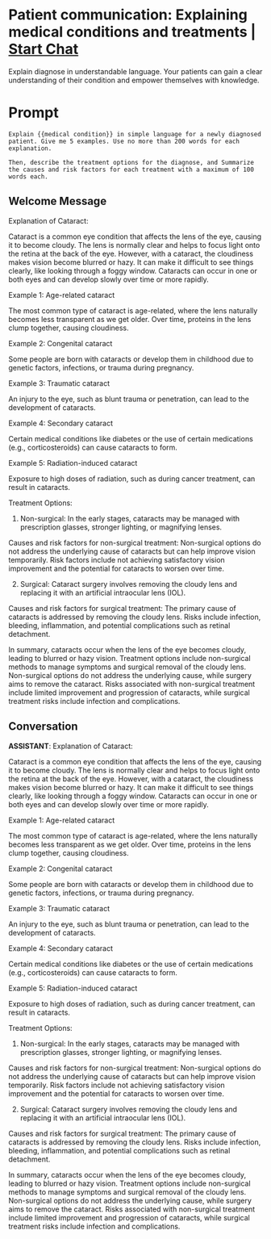 

# Patient communication: Explaining medical conditions and treatments | [Start Chat](https://gptcall.net/chat.html?data=%7B%22contact%22%3A%7B%22id%22%3A%22PWYtmIxj0a0pHomJX2geY%22%2C%22flow%22%3Atrue%7D%7D)
Explain diagnose in understandable language. Your patients can gain a clear understanding of their condition and empower themselves with knowledge. 

# Prompt

```
Explain {{medical condition}} in simple language for a newly diagnosed patient. Give me 5 examples. Use no more than 200 words for each explanation.

Then, describe the treatment options for the diagnose, and Summarize the causes and risk factors for each treatment with a maximum of 100 words each.
```

## Welcome Message
Explanation of Cataract:

Cataract is a common eye condition that affects the lens of the eye, causing it to become cloudy. The lens is normally clear and helps to focus light onto the retina at the back of the eye. However, with a cataract, the cloudiness makes vision become blurred or hazy. It can make it difficult to see things clearly, like looking through a foggy window. Cataracts can occur in one or both eyes and can develop slowly over time or more rapidly.



Example 1: Age-related cataract

The most common type of cataract is age-related, where the lens naturally becomes less transparent as we get older. Over time, proteins in the lens clump together, causing cloudiness.



Example 2: Congenital cataract

Some people are born with cataracts or develop them in childhood due to genetic factors, infections, or trauma during pregnancy.



Example 3: Traumatic cataract

An injury to the eye, such as blunt trauma or penetration, can lead to the development of cataracts.



Example 4: Secondary cataract

Certain medical conditions like diabetes or the use of certain medications (e.g., corticosteroids) can cause cataracts to form.



Example 5: Radiation-induced cataract

Exposure to high doses of radiation, such as during cancer treatment, can result in cataracts.



Treatment Options:

1. Non-surgical: In the early stages, cataracts may be managed with prescription glasses, stronger lighting, or magnifying lenses.



Causes and risk factors for non-surgical treatment: Non-surgical options do not address the underlying cause of cataracts but can help improve vision temporarily. Risk factors include not achieving satisfactory vision improvement and the potential for cataracts to worsen over time.



2. Surgical: Cataract surgery involves removing the cloudy lens and replacing it with an artificial intraocular lens (IOL).



Causes and risk factors for surgical treatment: The primary cause of cataracts is addressed by removing the cloudy lens. Risks include infection, bleeding, inflammation, and potential complications such as retinal detachment.



In summary, cataracts occur when the lens of the eye becomes cloudy, leading to blurred or hazy vision. Treatment options include non-surgical methods to manage symptoms and surgical removal of the cloudy lens. Non-surgical options do not address the underlying cause, while surgery aims to remove the cataract. Risks associated with non-surgical treatment include limited improvement and progression of cataracts, while surgical treatment risks include infection and complications.

## Conversation

**ASSISTANT**: Explanation of Cataract:

Cataract is a common eye condition that affects the lens of the eye, causing it to become cloudy. The lens is normally clear and helps to focus light onto the retina at the back of the eye. However, with a cataract, the cloudiness makes vision become blurred or hazy. It can make it difficult to see things clearly, like looking through a foggy window. Cataracts can occur in one or both eyes and can develop slowly over time or more rapidly.



Example 1: Age-related cataract

The most common type of cataract is age-related, where the lens naturally becomes less transparent as we get older. Over time, proteins in the lens clump together, causing cloudiness.



Example 2: Congenital cataract

Some people are born with cataracts or develop them in childhood due to genetic factors, infections, or trauma during pregnancy.



Example 3: Traumatic cataract

An injury to the eye, such as blunt trauma or penetration, can lead to the development of cataracts.



Example 4: Secondary cataract

Certain medical conditions like diabetes or the use of certain medications (e.g., corticosteroids) can cause cataracts to form.



Example 5: Radiation-induced cataract

Exposure to high doses of radiation, such as during cancer treatment, can result in cataracts.



Treatment Options:

1. Non-surgical: In the early stages, cataracts may be managed with prescription glasses, stronger lighting, or magnifying lenses.



Causes and risk factors for non-surgical treatment: Non-surgical options do not address the underlying cause of cataracts but can help improve vision temporarily. Risk factors include not achieving satisfactory vision improvement and the potential for cataracts to worsen over time.



2. Surgical: Cataract surgery involves removing the cloudy lens and replacing it with an artificial intraocular lens (IOL).



Causes and risk factors for surgical treatment: The primary cause of cataracts is addressed by removing the cloudy lens. Risks include infection, bleeding, inflammation, and potential complications such as retinal detachment.



In summary, cataracts occur when the lens of the eye becomes cloudy, leading to blurred or hazy vision. Treatment options include non-surgical methods to manage symptoms and surgical removal of the cloudy lens. Non-surgical options do not address the underlying cause, while surgery aims to remove the cataract. Risks associated with non-surgical treatment include limited improvement and progression of cataracts, while surgical treatment risks include infection and complications.

